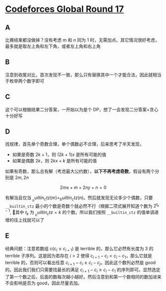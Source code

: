 # [Codeforces Global Round 17](https://codeforces.com/contest/1610)

## A

比赛结束都没做掉？没有考虑 $m$ 和 $n$ 同为 1 时，无需加点。其它情况很好考虑，最多就是取左上角和左下角，或者左上角和右上角

## B

注意到收尾对比，首次发现不一致，那么只有替换其中一个才能合法，因此就相当于枚举两个数字即可

## C

这个可以根据结果二分答案，一开始以为是个 DP，想了一会发现二分答案+贪心十分好写

## D

找规律，首先单个奇数合理，单个偶数必不合理，后来思考了半天发现，

- 如果是奇数 $2k + 1$，则 $(2k + 1)x$ 是所有可能的值
- 如果是偶数 $2k$，则 $2k x + k$ 是所有可能的值

如果有奇数，那么总有解（考虑最大公约数），**以下不再考虑奇数**，假设有两个分别是 $2m, 2n$

$$
2m x + m + 2n y + n = 0
$$

有解当且仅当 $__builtin_ctz(m) = _builtin_ctz(n)$。然后就发现无论多少个偶数，只要 `__builtin_ctz` 最小的个数是奇数个就必然不行（根据二项式展开知道个数为 $2^{t_k - 1}$, 其中 $t_k$ 为 $__builtin_ctz = k$ 的个数。所以我们按照 `__builtin_ctz` 的值单调递增的往上找就可以了

## E

经典问题：注意若数组 $c(c_i \leq c_{i + 1})$ 是 terrible 的，那么它必然有长度为 3 的 terrible 子序列。这是因为若存在 $i > 2$ 使得 $c_{i + 1}  - c_i < c_i - c_1$，那么它就是 terrible 的，否则可以看出任意 $c_{i + 1} - c_i \geq c_i - c_j$，因此这个数列必然是 good 的。因此我们我们只需要找最长的满足 $c_{i + 1}  - c_i \geq c_i - c_1$ 的序列即可。显然选定了第一个数之后，后面的数每次越小越好。然后注意到和第一个数相同的数加进来不会影响是否为 good，因此尽量去加。
